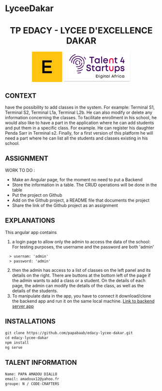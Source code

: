# LyceeDakar
<h1 align = "center">TP EDACY - LYCEE D'EXCELLENCE DAKAR</h1>
<div align = "center">
  <img height = "100" src = "src/assets/readme/edacy.png" alt = "EDACY">
  <img height = "100" src = "src/assets/readme/talent4startups.png" alt = "TALENT4STARTUPS">
</div>

## CONTEXT
have the possibility to add classes in the system. For example: Terminal S1, Terminal S2, Terminal L1a, Terminal L2b. He can also modify or delete any information concerning the classes.
To facilitate enrollment in his school, he would also like to have a part in the application where he can add students and put them in a specific class. For example. He can register his daughter Penda Sarr in Terminal s2.
Finally, for a first version of this platform he will need a part where he can list all the students and classes existing in his school.

## ASSIGNMENT
WORK TO DO :
- Make an Angular page, for the moment no need to put a Backend
- Store the information in a table. The CRUD operations will be done in the table
- Put the project on Github
- Add on the Github project, a README file that documents the project
- Share the link of the Github project as an assignment

## EXPLANATIONS
  This angular app contains
  1. a login page to allow only the admin to access the data of the school: For testing purposes, the username and the password are both 'admin'
```
  > usernam: 'admin'
  > password: 'admin'
```
  2. then the admin has access to a list of classes on the left panel and its details on the right. There are buttons at the bottom left of the page if the admin wants to add a class or a student. On the details of each page, the admin can modify the details of the class, as well as the details of the students.
  3. To manipulate data in the app, you have to connect it download/clone the backend app and run it on the same local machine. [Link to backend server app](https://github.com/papabaab/api-edacy-lycee-dakar)
     
## INSTALLATIONS
```
git clone https://github.com/papabaab/edacy-lycee-dakar.git
cd edacy-lycee-dakar
npm install
ng serve
```


  ## TALENT INFORMATION
  ````
  Name: PAPA AMADOU DIALLO
  email: amadoux12@yahoo.fr
  groupe: N / CODE-CRAFTERS
````

  

